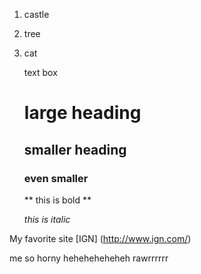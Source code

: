 1. castle
2. tree
3. cat

    text box

    # large heading
    ## smaller heading
    ### even smaller 

    ** this is bold **

    *this is italic*


My favorite site [IGN] (http://www.ign.com/)

me so horny 
heheheheheheh
rawrrrrrr
